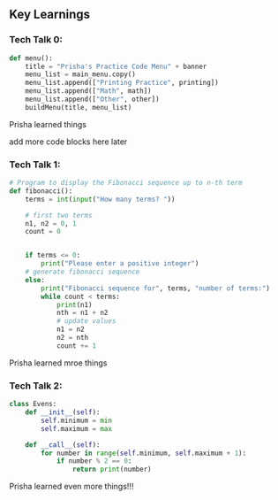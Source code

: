 ## Key Learnings

### Tech Talk 0:
```python
def menu():
    title = "Prisha's Practice Code Menu" + banner
    menu_list = main_menu.copy()
    menu_list.append(["Printing Practice", printing])
    menu_list.append(["Math", math])
    menu_list.append(["Other", other])
    buildMenu(title, menu_list)
```
Prisha learned things

add more code blocks here later

### Tech Talk 1:
```python
# Program to display the Fibonacci sequence up to n-th term
def fibonacci():
    terms = int(input("How many terms? "))

    # first two terms
    n1, n2 = 0, 1
    count = 0


    if terms <= 0:
        print("Please enter a positive integer")
    # generate fibonacci sequence
    else:
        print("Fibonacci sequence for", terms, "number of terms:")
        while count < terms:
            print(n1)
            nth = n1 + n2
            # update values
            n1 = n2
            n2 = nth
            count += 1
```
Prisha learned mroe things

### Tech Talk 2:
```python
class Evens:
    def __init__(self):
        self.minimum = min
        self.maximum = max

    def __call__(self):
        for number in range(self.minimum, self.maximum + 1):
            if number % 2 == 0:
                return print(number)

```
Prisha learned even more things!!!